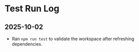 # Test Run Log

## 2025-10-02

- Ran `npm run test` to validate the workspace after refreshing dependencies.
